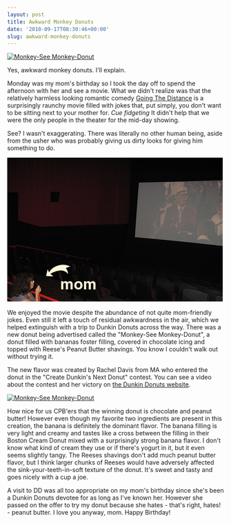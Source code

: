 ```yaml
---
layout: post
title: Awkward Monkey Donuts
date: '2010-09-17T08:30:46+00:00'
slug: awkward-monkey-donuts
---
```

<a href="http://www.flickr.com/photos/kstar810/4990514895/" title="Monkey-See Monkey-Donut by kstar810, on Flickr"><img src="http://farm5.static.flickr.com/4128/4990514895_7f7d7bb8d4.jpg" width="500" height="375" alt="Monkey-See Monkey-Donut" /></a>

Yes, awkward monkey donuts. I'll explain.

Monday was my mom's birthday so I took the day off to spend the afternoon with her and see a movie. What we didn't realize was that the relatively harmless looking romantic comedy <a href="http://going-the-distance.warnerbros.com/">Going The Distance</a> is a surprisingly raunchy movie filled with jokes that, put simply, you don't want to be sitting next to your mother for. *Cue fidgeting* It didn't help that we were the only people in the theater for the mid-day showing.

See? I wasn't exaggerating. There was literally no other human being, aside from the usher who was probably giving us dirty looks for giving him something to do.

<a href="http://www.flickr.com/photos/kstar810/4991119760/"><img src="/images/uploads/2010/09/4991119760_04b7671534.jpg" alt="" title="4991119760_04b7671534" width="500" height="334" class="alignnone size-full wp-image-843" /></a>

We enjoyed the movie despite the abundance of not quite mom-friendly jokes. Even still it left a touch of residual awkwardness in the air, which we helped extinguish with a trip to Dunkin Donuts across the way. There was a new donut being advertised called the "Monkey-See Monkey-Donut", a donut filled with bananas foster filling, covered in chocolate icing and topped with Reese's Peanut Butter shavings. You know I couldn't walk out without trying it.

The new flavor was created by Rachel Davis from MA who entered the donut in the "Create Dunkin's Next Donut" contest. You can see a video about the contest and her victory on <a href="https://www.dunkindonuts.com/donut/">the Dunkin Donuts website</a>.

<a href="http://www.flickr.com/photos/kstar810/4990515045/" title="Monkey-See Monkey-Donut by kstar810, on Flickr"><img src="http://farm5.static.flickr.com/4089/4990515045_77f150998f.jpg" width="500" height="375" alt="Monkey-See Monkey-Donut" /></a>

How nice for us CPB'ers that the winning donut is chocolate and peanut butter! However even though my favorite two ingredients are present in this creation, the banana is definitely the dominant flavor. The banana filling is very light and creamy and tastes like a cross between the filling in their Boston Cream Donut mixed with a surprisingly strong banana flavor. I don't know what kind of cream they use or if there's yogurt in it, but it even seems slightly tangy. The Reeses shavings don't add much peanut butter flavor, but I think larger chunks of Reeses would have adversely affected the sink-your-teeth-in-soft texture of the donut. It's sweet and tasty and goes nicely with a cup a joe.

A visit to DD was all too appropriate on my mom's birthday since she's been a Dunkin Donuts devotee for as long as I've known her. However she passed on the offer to try my donut because she hates - that's right, hates! - peanut butter. I love you anyway, mom. Happy Birthday!
